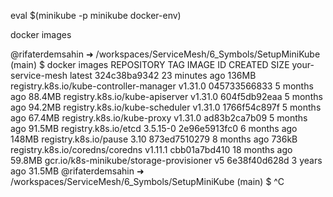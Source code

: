 eval $(minikube -p minikube docker-env)

docker images

@rifaterdemsahin ➜ /workspaces/ServiceMesh/6_Symbols/SetupMiniKube (main) $ docker images
REPOSITORY                                TAG        IMAGE ID       CREATED          SIZE
your-service-mesh                         latest     324c38ba9342   23 minutes ago   136MB
registry.k8s.io/kube-controller-manager   v1.31.0    045733566833   5 months ago     88.4MB
registry.k8s.io/kube-apiserver            v1.31.0    604f5db92eaa   5 months ago     94.2MB
registry.k8s.io/kube-scheduler            v1.31.0    1766f54c897f   5 months ago     67.4MB
registry.k8s.io/kube-proxy                v1.31.0    ad83b2ca7b09   5 months ago     91.5MB
registry.k8s.io/etcd                      3.5.15-0   2e96e5913fc0   6 months ago     148MB
registry.k8s.io/pause                     3.10       873ed7510279   8 months ago     736kB
registry.k8s.io/coredns/coredns           v1.11.1    cbb01a7bd410   18 months ago    59.8MB
gcr.io/k8s-minikube/storage-provisioner   v5         6e38f40d628d   3 years ago      31.5MB
@rifaterdemsahin ➜ /workspaces/ServiceMesh/6_Symbols/SetupMiniKube (main) $ ^C